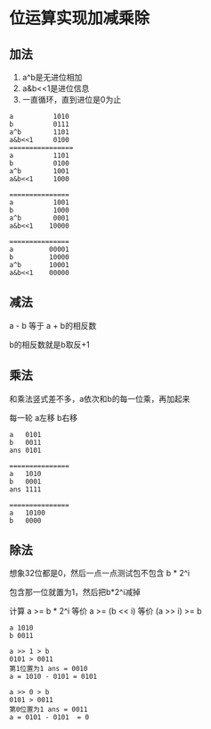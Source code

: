 # 位运算实现加减乘除

## 加法
1. a^b是无进位相加
2. a&b<<1是进位信息
3. 一直循环，直到进位是0为止

```
a          1010   
b          0111
a^b        1101
a&b<<1     0100
================
a          1101
b          0100
a^b        1001
a&b<<1     1000

===============
a          1001
b          1000
a^b        0001
a&b<<1    10000

===============
a         00001
b         10000
a^b       10001
a&b<<1    00000
```

## 减法
a - b 等于 a + b的相反数

b的相反数就是b取反+1


## 乘法
和乘法竖式差不多，a依次和b的每一位乘，再加起来

每一轮 a左移 b右移
```
a   0101
b   0011
ans 0101

===============
a   1010
b   0001
ans 1111

===============
a   10100
b   0000
```

## 除法
想象32位都是0，然后一点一点测试包不包含 b * 2^i

包含那一位就置为1，然后把b*2^i减掉

计算 a >= b * 2^i 等价 a >= (b << i)  等价 (a >> i) >= b
```
a 1010
b 0011

a >> 1 > b
0101 > 0011  
第1位置为1 ans = 0010
a = 1010 - 0101 = 0101

a >> 0 > b
0101 > 0011
第0位置为1 ans = 0011
a = 0101 - 0101  = 0
```


